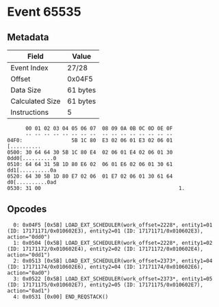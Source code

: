# Event 65535

## Metadata

| Field           | Value    |
|-----------------|----------|
| Event Index     | 27/28    |
| Offset          | 0x04F5   |
| Data Size       | 61 bytes |
| Calculated Size | 61 bytes |
| Instructions    | 5        |

```
      00 01 02 03 04 05 06 07  08 09 0A 0B 0C 0D 0E 0F
      -- -- -- -- -- -- -- --  -- -- -- -- -- -- -- --
04F0:                5B 1C 80  E3 02 06 01 E3 02 06 01       [..........
0500: 30 64 64 30 5B 1C 80 E4  02 06 01 E4 02 06 01 30  0dd0[..........0
0510: 64 64 31 5B 1D 80 E6 02  06 01 E6 02 06 01 30 61  dd1[..........0a
0520: 64 30 5B 1D 80 E7 02 06  01 E7 02 06 01 30 61 64  d0[..........0ad
0530: 31 00                                             1.              
```

## Opcodes

```
  0: 0x04F5 [0x5B] LOAD_EXT_SCHEDULER(work_offset=2228*, entity1=01 (ID: 17171171/0x010602E3), entity2=01 (ID: 17171171/0x010602E3), action="0dd0")
  1: 0x0504 [0x5B] LOAD_EXT_SCHEDULER(work_offset=2228*, entity1=02 (ID: 17171172/0x010602E4), entity2=02 (ID: 17171172/0x010602E4), action="0dd1")
  2: 0x0513 [0x5B] LOAD_EXT_SCHEDULER(work_offset=2373*, entity1=04 (ID: 17171174/0x010602E6), entity2=04 (ID: 17171174/0x010602E6), action="0ad0")
  3: 0x0522 [0x5B] LOAD_EXT_SCHEDULER(work_offset=2373*, entity1=05 (ID: 17171175/0x010602E7), entity2=05 (ID: 17171175/0x010602E7), action="0ad1")
  4: 0x0531 [0x00] END_REQSTACK()
```
